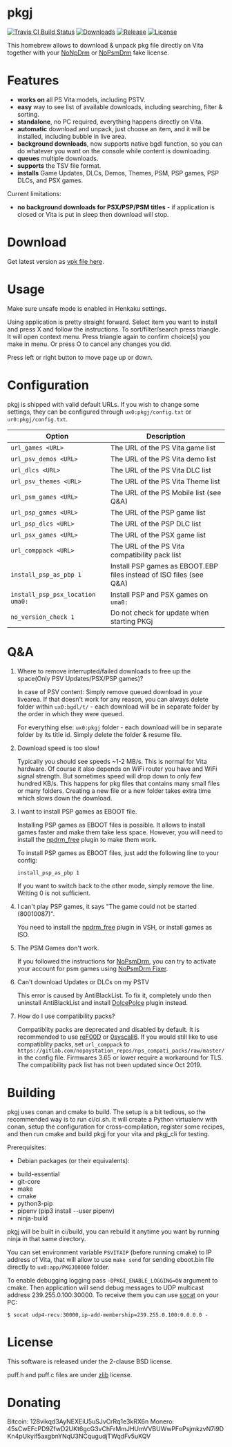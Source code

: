 # pkgj

[![Travis CI Build Status][img_travis]][pkgj_travis] [![Downloads][img_downloads]][pkgj_downloads] [![Release][img_latest]][pkgj_latest] [![License][img_license]][pkgj_license]

This homebrew allows to download & unpack pkg file directly on Vita together with your [NoNpDrm][] or [NoPsmDrm][] fake license.

# Features

* **works on** all PS Vita models, including PSTV.
* **easy** way to see list of available downloads, including searching, filter & sorting.
* **standalone**, no PC required, everything happens directly on Vita.
* **automatic** download and unpack, just choose an item, and it will be installed, including bubble in live area.
* **background downloads**, now supports native bgdl function, so you can do whatever you want on the console while content is downloading.
* **queues** multiple downloads.
* **supports** the TSV file format.
* **installs** Game Updates, DLCs, Demos, Themes, PSM, PSP games, PSP DLCs, and PSX games.

Current limitations:
* **no background downloads for PSX/PSP/PSM titles** - if application is closed or Vita is put in sleep then download will stop.

# Download

Get latest version as [vpk file here][pkgj_latest].

# Usage

Make sure unsafe mode is enabled in Henkaku settings.

Using application is pretty straight forward. Select item you want to install and press X and follow the instructions. To sort/filter/search press triangle.
It will open context menu. Press triangle again to confirm choice(s) you make in menu. Or press O to cancel any changes you did.

Press left or right button to move page up or down.

# Configuration

pkgj is shipped with valid default URLs. If you wish to change some settings, they can be configured through `ux0:pkgj/config.txt` or `ur0:pkgj/config.txt`.

| Option | Description |
| --- | --- |
| `url_games <URL>` | The URL of the PS Vita game list |
| `url_psv_demos <URL>` | The URL of the PS Vita demo list |
| `url_dlcs <URL>` | The URL of the PS Vita DLC list |
| `url_psv_themes <URL>` | The URL of the PS Vita Theme list |
| `url_psm_games <URL>` | The URL of the PS Mobile list (see Q&A) |
| `url_psp_games <URL>` | The URL of the PSP game list |
| `url_psp_dlcs <URL>` | The URL of the PSP DLC list |
| `url_psx_games <URL>` | The URL of the PSX game list |
| `url_comppack <URL>` | The URL of the PS Vita compatibility pack list |
| `install_psp_as_pbp 1` | Install PSP games as EBOOT.EBP files instead of ISO files (see Q&A) |
| `install_psp_psx_location uma0:` | Install PSP and PSX games on `uma0:` |
| `no_version_check 1` | Do not check for update when starting PKGj |

# Q&A

1. Where to remove interrupted/failed downloads to free up the space(Only PSV Updates/PSX/PSP games)?

    In case of PSV content: Simply remove queued download in your livearea. If that doesn't work for any reason, you can always delete folder within `ux0:bgdl/t/` - each download will be in separate folder by the order in which they were queued.

    For everything else: `ux0:pkgj` folder - each download will be in separate folder by its title id. Simply delete the folder & resume file.

2. Download speed is too slow!

    Typically you should see speeds ~1-2 MB/s. This is normal for Vita hardware. Of course it also depends on WiFi router you have and WiFi signal strength. But sometimes speed will drop down to only few hundred KB/s. This happens for pkg files that contains many small files or many folders. Creating a new file or a new folder takes extra time which slows down the download.

3. I want to install PSP games as EBOOT file.

    Installing PSP games as EBOOT files is possible. It allows to install games faster and make them take less space. However, you will need to install the [npdrm_free][] plugin to make them work.

    To install PSP games as EBOOT files, just add the following line to your config:
    ```
    install_psp_as_pbp 1
    ```

    If you want to switch back to the other mode, simply remove the line. Writing 0 is not sufficient.

4. I can't play PSP games, it says "The game could not be started (80010087)".

    You need to install the [npdrm_free][] plugin in VSH, or install games as ISO.

5. The PSM Games don't work.

    If you followed the instructions for [NoPsmDrm][], you can try to activate your account for psm games using [NoPsmDrm Fixer](https://github.com/Yoti/psv_npdrmfix).

6. Can't download Updates or DLCs on my PSTV

    This error is caused by AntiBlackList. To fix it, completely undo then uninstall AntiBlackList and install [DolcePolce](https://forum.devchroma.nl/index.php/topic,58.0.html) plugin instead.

7. How do I use compatibility packs?

    Compatiblity packs are deprecated and disabled by default. It is recommended to use [reF00D](https://github.com/dots-tb/reF00D) or [0syscall6](https://github.com/SKGleba/0syscall6). If you would still like to use compatiblity packs, set `url_comppack` to `https://gitlab.com/nopaystation_repos/nps_compati_packs/raw/master/` in the config file. Firmwares 3.65 or lower require a workaround for TLS. The compatibility pack list has not been updated since Oct 2019.

# Building

pkgj uses conan and cmake to build. The setup is a bit tedious, so the
recommended way is to run ci/ci.sh. It will create a Python virtualenv with
conan, setup the configuration for cross-compilation, register some recipes,
and then run cmake and build pkgj for your vita and pkgj_cli for testing.

Prerequisites:

*  Debian packages (or their equivalents):

  - build-essential
  - git-core
  - make
  - cmake
  - python3-pip
  - pipenv (pip3 install --user pipenv)
  - ninja-build

pkgj will be built in ci/build, you can rebuild it anytime you want by running
ninja in that same directory.

You can set environment variable `PSVITAIP` (before running cmake) to IP address of
Vita, that will allow to use `make send` for sending eboot.bin file directly to `ux0:app/PKGJ00000` folder.

To enable debugging logging pass `-DPKGI_ENABLE_LOGGING=ON` argument to cmake. Then application will send debug messages to
UDP multicast address 239.255.0.100:30000. To receive them you can use [socat][] on your PC:

    $ socat udp4-recv:30000,ip-add-membership=239.255.0.100:0.0.0.0 -

# License

This software is released under the 2-clause BSD license.

puff.h and puff.c files are under [zlib][] license.

[NoNpDrm]: https://github.com/TheOfficialFloW/NoNpDrm/releases
[npdrm_free]: https://github.com/kyleatlast/npdrm_free/releases
[NoPsmDrm]: https://github.com/frangarcj/NoPsmDrm/
[zrif_online_converter]: https://rawgit.com/mmozeiko/pkg2zip/online/zrif.html
[pkg_dec]: https://github.com/weaknespase/PkgDecrypt
[pkg_releases]: https://github.com/blastrock/pkgj/releases
[vitasdk]: https://vitasdk.org/
[libvita2d]: https://github.com/xerpi/libvita2d
[PSDLE]: https://repod.github.io/psdle/
[socat]: http://www.dest-unreach.org/socat/
[zlib]: https://www.zlib.net/zlib_license.html
[pkgj_travis]: https://travis-ci.org/blastrock/pkgj/
[pkgj_downloads]: https://github.com/blastrock/pkgj/releases
[pkgj_latest]: https://github.com/blastrock/pkgj/releases/latest
[pkgj_license]: https://github.com/blastrock/pkgj/blob/master/LICENSE
[img_travis]: https://api.travis-ci.org/blastrock/pkgj.svg?branch=master
[img_downloads]: https://img.shields.io/github/downloads/blastrock/pkgj/total.svg?maxAge=3600
[img_latest]: https://img.shields.io/github/release/blastrock/pkgj.svg?maxAge=3600
[img_license]: https://img.shields.io/github/license/blastrock/pkgj.svg?maxAge=2592000

# Donating

Bitcoin: 128vikqd3AyNEXEiU5uSJvCrRq1e3kRX6n
Monero: 45sCwEFcPD9ZfwD2UKt6gcG3vChFrMmJHUmVVBUWwPFoPsjmkzvN7i9DKn4pUkyif5axgbnYNqU3NCqugudjTWqdFv5uKQV
